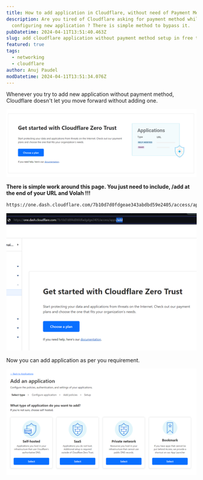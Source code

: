 ```yaml
---
title: How to add application in Cloudflare, without need of Payment Method ? FREE !!
description: Are you tired of Cloudflare asking for payment method while
  configuring new application ? There is simple method to bypass it.
pubDatetime: 2024-04-11T13:51:40.463Z
slug: add cloudflare application without payment method setup in free tire
featured: true
tags:
  - networking
  - cloudflare
author: Anuj Paudel
modDatetime: 2024-04-11T13:51:34.076Z
---
```



Whenever you try to add new application without payment method, Cloudflare doesn't let you move forward without adding one.

![](../../assets/screenshot-2024-04-11-193954.png "Cloudflare requesting to choose a plan")

**There is simple work around this page. You just need to include, /add at the end of your URL and Volah !!!**

```rhtml
https://one.dash.cloudflare.com/7b10d7d0fdgeae343abdbd59e2405/access/apps/add
```

![](../../assets/screenshot-2024-04-11-194610.png "Bypass Cloudflare plan page in application")

N﻿ow you can add application as per you requirement.

![](../../assets/screenshot-2024-04-11-194721.png)